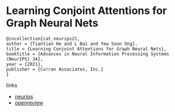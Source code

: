 # Learning Conjoint Attentions for Graph Neural Nets

```
@incollection{cat_neurips21,
author = {Tiantian He and L Bai and Yew Soon Ong},
title = {Learning Conjoint Attentions for Graph Neural Nets},
booktitle = {Advances in Neural Information Processing Systems (NeurIPS) 34},
year = {2021},
publisher = {Curran Associates, Inc.}
}
```

links
- [neurips](https://neurips.cc/Conferences/2021/ScheduleMultitrack?event=27485)
- [openreview](https://openreview.net/forum?id=SMU_hbhhEQ)
